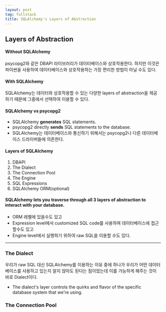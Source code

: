 ```yaml
---
layout: post
tag: fullstack
title: SQLAlchemy's Layers of Abstraction
---
```


## Layers of Abstraction

#### Without SQLAlchemy
psycopg2와 같은 DBAPI 라이브러리가 데이터베이스와 상호작용한다.
하지만 이것은 파이썬을 사용하여 데이터베이스와 상호작용하는 가장 편리한 방법이 아닐 수도 있다.

#### With SQLAlchemy
SQLAlchemy는 데이터와 상호작용할 수 있는 다양한 layers of abstraction을 제공하기 때문에 그중에서 선택하여 이용할 수 있다.

#### SQLAlchemy vs psycopg2
- SQLAlchemy **generates** SQL statements.
- psycopg2 directly **sends** SQL statements to the database.
- SQLAlchemy는 데이터베이스와 통신하기 위해서는 psycopg2나 다른 데이터베이스 드라이버들에 의존한다.

#### Layers of SQLAlchemy
1. DBAPI
2. The Dialect
3. The Connection Pool
4. The Engine
5. SQL Expressions
6. SQLAlchemy ORM(optional)

#### SQLAlchemy lets you traverse through all 3 layers of abstraction to interact with your database.
- ORM 레벨에 있을수도 있고
- Expression level에서 customized SQL code를 사용하여 데이터베이스에 접근할수도 있고
- Engine level에서 실행하기 위하여 raw SQL을 이용할 수도 있다.


---

### The Dialect

우리가 raw SQL 대신 SQLAlchemy를 이용하는 이유 중에 하나가 우리가 어떤 데이터베이스를 사용하고 있는지 알지 않아도 된다는 점이었는데 이를 가능하게 해주는 것이 바로 Dialect이다.
- The dialect's layer controls the quirks and flavor of the specific database system that we're using.

### The Connection Pool
